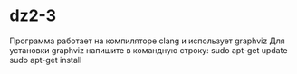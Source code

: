 # dz2-3
Программа работает на компиляторе clang и использует graphviz 
Для установки graphviz напишите в командную строку:
sudo apt-get update
sudo apt-get install
